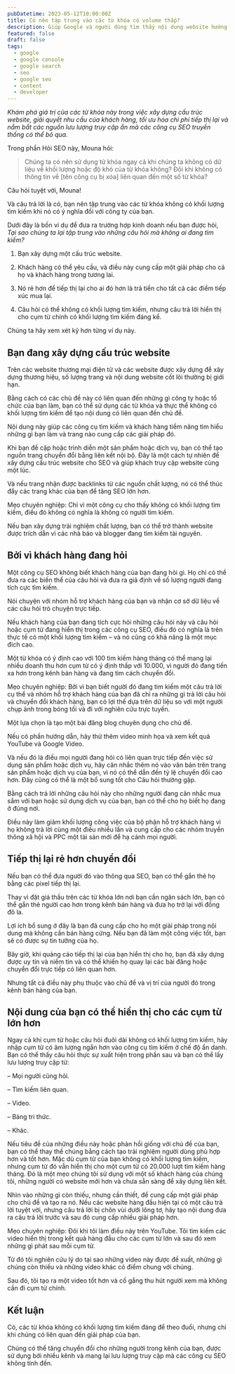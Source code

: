 ```yaml
---
pubDatetime: 2023-05-12T10:00:00Z
title: Có nên tập trung vào các từ khóa có volume thấp?
description: Giúp Google và người dùng tìm thấy nội dung website hướng dẫn nâng cao những kỹ thuật giúp tối ưu SEO hiệu quả, đem lại thứ hạng tốt trên công cụ tìm kiếm.
featured: false
draft: false
tags:
  - google
  - google console
  - google search
  - seo
  - google seo
  - content
  - developer
---
```


_Khám phá giá trị của các từ khóa này trong việc xây dựng cấu trúc website, giải quyết nhu cầu của khách hàng, tối ưu hóa chi phí tiếp thị lại và nắm bắt các nguồn lưu lượng truy cập ẩn mà các công cụ SEO truyền thống có thể bỏ qua._

Trong phần Hỏi SEO này, Mouna hỏi:

>Chúng ta có nên sử dụng từ khóa ngay cả khi chúng ta không có dữ liệu về khối lượng hoặc độ khó của từ khóa không? Đôi khi không có thông tin về [tên công cụ bị xóa] liên quan đến một số từ khóa?

Câu hỏi tuyệt vời, Mouna!

Và câu trả lời là có, bạn nên tập trung vào các từ khóa không có khối lượng tìm kiếm khi nó có ý nghĩa đối với công ty của bạn.

Dưới đây là bốn ví dụ để đưa ra trường hợp kinh doanh nếu bạn được hỏi, _Tại sao chúng ta lại tập trung vào những câu hỏi mà không ai đang tìm kiếm?_

1. Bạn xây dựng một cấu trúc website.

2. Khách hàng có thể yêu cầu, và điều này cung cấp một giải pháp cho cả họ và khách hàng trong tương lai.

3. Nó rẻ hơn để tiếp thị lại cho ai đó hơn là trả tiền cho tất cả các điểm tiếp xúc mua lại.

4. Câu hỏi có thể không có khối lượng tìm kiếm, nhưng câu trả lời hiển thị cho cụm từ chính có khối lượng tìm kiếm đáng kể.

Chúng ta hãy xem xét kỹ hơn từng ví dụ này.

## Bạn đang xây dựng cấu trúc website

Trên các website thương mại điện tử và các website được xây dựng để xây dựng thương hiệu, số lượng trang và nội dung website cốt lõi thường bị giới hạn.

Bằng cách có các chủ đề này có liên quan đến những gì công ty hoặc tổ chức của bạn làm, bạn có thể sử dụng các từ khóa và thực thể không có khối lượng tìm kiếm để tạo nội dung có liên quan đến chủ đề.

Nội dung này giúp các công cụ tìm kiếm và khách hàng tiềm năng tìm hiểu những gì bạn làm và trang nào cung cấp các giải pháp đó.

Khi bạn đề cập hoặc trình diễn một sản phẩm hoặc dịch vụ, bạn có thể tạo nguồn trang chuyển đổi bằng liên kết nội bộ. Đây là một cách tự nhiên để xây dựng cấu trúc website cho SEO và giúp khách truy cập website cùng một lúc.

Và nếu trang nhận được backlinks từ các nguồn chất lượng, nó có thể thúc đẩy các trang khác của bạn để tăng SEO lớn hơn.

Mẹo chuyên nghiệp: Chỉ vì một công cụ cho thấy không có khối lượng tìm kiếm, điều đó không có nghĩa là không có người tìm kiếm.

Nếu bạn xây dựng trải nghiệm chất lượng, bạn có thể trở thành website được trích dẫn vì các nhà báo và blogger đang tìm kiếm tài nguyên.

## Bởi vì khách hàng đang hỏi

Một công cụ SEO không biết khách hàng của bạn đang hỏi gì. Họ chỉ có thể đưa ra các biến thể của câu hỏi và đưa ra giả định về số lượng người đang tích cực tìm kiếm.

Nói chuyện với nhóm hỗ trợ khách hàng của bạn và nhận cơ sở dữ liệu về các câu hỏi trò chuyện trực tiếp.

Nếu khách hàng của bạn đang tích cực hỏi những câu hỏi này và câu hỏi hoặc cụm từ đang hiển thị trong các công cụ SEO, điều đó có nghĩa là trên thực tế có một khối lượng tìm kiếm – và nó cũng có khả năng là một mục đích cao.

Một từ khóa có ý định cao với 100 tìm kiếm hàng tháng có thể mang lại nhiều doanh thu hơn cụm từ có ý định thấp với 10.000, vì người đó đang tiến xa hơn trong kênh bán hàng và đang tìm cách chuyển đổi.

Mẹo chuyên nghiệp: Bởi vì bạn biết người đó đang tìm kiếm một câu trả lời cụ thể và nhóm hỗ trợ khách hàng của bạn đã chỉ ra những gì trả lời câu hỏi và chuyển đổi khách hàng, bạn có lợi thế dựa trên dữ liệu so với một người chụp ảnh trong bóng tối và đi với nghiên cứu trực tuyến.

Một lựa chọn là tạo một bài đăng blog chuyên dụng cho chủ đề.

Nếu có phần hướng dẫn, hãy thử thêm video minh họa và xem kết quả YouTube và Google Video.

Và nếu đó là điều mọi người đang hỏi có liên quan trực tiếp đến việc sử dụng sản phẩm hoặc dịch vụ, hãy cân nhắc thêm nó vào văn bản trên trang sản phẩm hoặc dịch vụ của bạn, vì nó có thể dẫn đến tỷ lệ chuyển đổi cao hơn. Đây cũng có thể là một bổ sung tốt cho Câu hỏi thường gặp.

Bằng cách trả lời những câu hỏi này cho những người đang cân nhắc mua sắm với bạn hoặc sử dụng dịch vụ của bạn, bạn có thể cho họ biết họ đang ở đúng nơi.

Điều này làm giảm khối lượng công việc của bộ phận hỗ trợ khách hàng vì họ không trả lời cùng một điều nhiều lần và cung cấp cho các nhóm truyền thông xã hội và PPC một tài sản mới để hạ cánh mọi người.

## Tiếp thị lại rẻ hơn chuyển đổi

Nếu bạn có thể đưa người đó vào thông qua SEO, bạn có thể gắn thẻ họ bằng các pixel tiếp thị lại.

Thay vì đặt giá thầu trên các từ khóa lớn nơi bạn cần ngân sách lớn, bạn có thể gắn thẻ người cao hơn trong kênh bán hàng và đưa họ trở lại với đồng đô la.

Lợi ích bổ sung ở đây là bạn đã cung cấp cho họ một giải pháp trong nội dung mà không cần bán hàng cứng. Nếu bạn đã làm một công việc tốt, bạn sẽ có được sự tin tưởng của họ.

Bây giờ, khi quảng cáo tiếp thị lại của bạn hiển thị cho họ, bạn đã xây dựng được uy tín và niềm tin và có thể khiến họ quay lại các bài đăng hoặc chuyển đổi trực tiếp có liên quan hơn.

Nhưng tất cả điều này phụ thuộc vào chủ đề và vị trí của người đó trong kênh bán hàng của bạn.

## Nội dung của bạn có thể hiển thị cho các cụm từ lớn hơn

Ngay cả khi cụm từ hoặc câu hỏi đuôi dài không có khối lượng tìm kiếm, hãy nhập cụm từ có âm lượng ngắn hơn vào công cụ tìm kiếm ở chế độ ẩn danh. Bạn có thể thấy câu hỏi thực sự xuất hiện trong phần sau và bạn có thể lấy lưu lượng truy cập từ:

– Mọi người cũng hỏi.

– Tìm kiếm liên quan.

– Video.

– Bảng tri thức.

– Khác.

Nếu tiêu đề của những điều này hoặc phản hồi giống với chủ đề của bạn, bạn có thể thay thế chúng bằng cách tạo trải nghiệm người dùng phù hợp hơn và tốt hơn. Mặc dù cụm từ của bạn không có khối lượng tìm kiếm, nhưng cụm từ đó vẫn hiển thị cho một cụm từ có 20.000 lượt tìm kiếm hàng tháng. Đó là một mẹo chúng tôi sử dụng với một số khách hàng của chúng tôi, những người có website mới hơn và chưa sẵn sàng để xây dựng liên kết.

Nhìn vào những gì còn thiếu, nhưng cần thiết, để cung cấp một giải pháp cho chủ đề và tạo ra nó. Nếu các website hàng đầu hiện tại có một câu trả lời tuyệt vời, nhưng câu trả lời bị chôn vùi dưới lông tơ, hãy tạo nội dung đưa ra câu trả lời trước và sau đó cung cấp nhiều giải pháp hơn.

Mẹo chuyên nghiệp: Đôi khi tôi làm điều này trên YouTube. Tôi tìm kiếm các video hiển thị trong kết quả hàng đầu cho các cụm từ lớn và sau đó xem những gì phát sau mỗi cụm từ.

Từ đó tôi nghiên cứu lý do tại sao những video này được đề xuất, những gì chúng còn thiếu và những video khác có điểm chung với chúng.

Sau đó, tôi tạo ra một video tốt hơn và cố gắng thu hút người xem mà không cần đi cụm từ chính.

## Kết luận

Có, các từ khóa không có khối lượng tìm kiếm đáng để theo đuổi, nhưng chỉ khi chúng có liên quan đến giải pháp của bạn.

Chúng có thể tăng chuyển đổi cho những người trong kênh của bạn, được sử dụng bởi nhiều kênh và mang lại lưu lượng truy cập mà các công cụ SEO không tính đến.